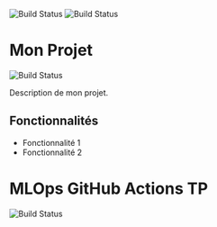 ![Build Status](https://img.shields.io/github/workflow/status/<OWNER>/<REPO>/Build%20Status%20Badge?label=build&style=for-the-badge)
![Build Status](https://img.shields.io/github/workflow/status/maroc/github-actions-tp1/Build%20Status%20Badge?label=build&style=for-the-badge)
# Mon Projet

![Build Status](https://img.shields.io/github/workflow/status/maroc/github-actions-tp1/Build%20Status%20Badge?label=build&style=for-the-badge)

Description de mon projet.

## Fonctionnalités
- Fonctionnalité 1
- Fonctionnalité 2

# MLOps GitHub Actions TP

![Build Status](https://github.com/FATYLS/github-actions-tp1/actions/workflows/badge.yml/badge.svg)
